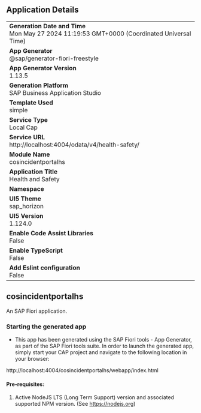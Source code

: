 ## Application Details
|               |
| ------------- |
|**Generation Date and Time**<br>Mon May 27 2024 11:19:53 GMT+0000 (Coordinated Universal Time)|
|**App Generator**<br>@sap/generator-fiori-freestyle|
|**App Generator Version**<br>1.13.5|
|**Generation Platform**<br>SAP Business Application Studio|
|**Template Used**<br>simple|
|**Service Type**<br>Local Cap|
|**Service URL**<br>http://localhost:4004/odata/v4/health-safety/
|**Module Name**<br>cosincidentportalhs|
|**Application Title**<br>Health and Safety|
|**Namespace**<br>|
|**UI5 Theme**<br>sap_horizon|
|**UI5 Version**<br>1.124.0|
|**Enable Code Assist Libraries**<br>False|
|**Enable TypeScript**<br>False|
|**Add Eslint configuration**<br>False|

## cosincidentportalhs

An SAP Fiori application.

### Starting the generated app

-   This app has been generated using the SAP Fiori tools - App Generator, as part of the SAP Fiori tools suite.  In order to launch the generated app, simply start your CAP project and navigate to the following location in your browser:

http://localhost:4004/cosincidentportalhs/webapp/index.html

#### Pre-requisites:

1. Active NodeJS LTS (Long Term Support) version and associated supported NPM version.  (See https://nodejs.org)


